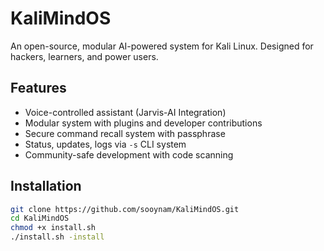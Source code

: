 # KaliMindOS
An open-source, modular AI-powered system for Kali Linux. Designed for hackers, learners, and power users.

## Features
- Voice-controlled assistant (Jarvis-AI Integration)
- Modular system with plugins and developer contributions
- Secure command recall system with passphrase
- Status, updates, logs via `-s` CLI system
- Community-safe development with code scanning

## Installation
```bash
git clone https://github.com/sooynam/KaliMindOS.git
cd KaliMindOS
chmod +x install.sh
./install.sh -install
```
